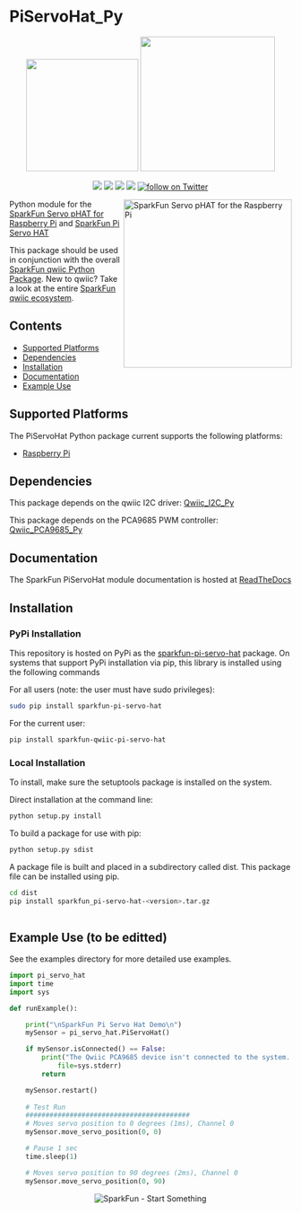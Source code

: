 PiServoHat_Py
==============

<p align="center">
   <img src="https://cdn.sparkfun.com/assets/custom_pages/2/7/2/qwiic-logo-registered.jpg"  width=200>  
   <img src="https://www.python.org/static/community_logos/python-logo-master-v3-TM.png"  width=240>   
</p>
<p align="center">
	<a href="https://pypi.org/project/sparkfun-pi-servo-hat/" alt="Package">
		<img src="https://img.shields.io/pypi/pyversions/sparkfun_pi_servo_hat.svg" /></a>
	<a href="https://github.com/sparkfun/PiServoHat_Py/issues" alt="Issues">
		<img src="https://img.shields.io/github/issues/sparkfun/PiServoHat_Py.svg" /></a>
	<a href="https://piservohat-py.readthedocs.io/en/latest/" alt="Documentation">
		<img src="https://readthedocs.org/projects/piservohat-py/badge/?version=latest&style=flat" /></a>
	<a href="https://github.com/sparkfun/PiServoHat_Py/blob/master/LICENSE" alt="License">
		<img src="https://img.shields.io/badge/license-MIT-blue.svg" /></a>
	<a href="https://twitter.com/intent/follow?screen_name=sparkfun">
        	<img src="https://img.shields.io/twitter/follow/sparkfun.svg?style=social&logo=twitter"
           	 alt="follow on Twitter"></a>
	
</p>

<img src="https://cdn.sparkfun.com/assets/parts/1/3/8/2/7/15316-SparkFun_Servo_pHAT_for_Raspberry_Pi-01b.jpg"  align="right" width=300 alt="SparkFun Servo pHAT for the Raspberry Pi">

Python module for the [SparkFun Servo pHAT for Raspberry Pi](https://www.sparkfun.com/products/15316) and [SparkFun Pi Servo HAT](https://www.sparkfun.com/products/14328)

This package should be used in conjunction with the overall [SparkFun qwiic Python Package](https://github.com/sparkfun/Qwiic_Py). New to qwiic? Take a look at the entire [SparkFun qwiic ecosystem](https://www.sparkfun.com/qwiic).

## Contents
* [Supported Platforms](#supported-platforms)
* [Dependencies](#dependencies)
* [Installation](#installation)
* [Documentation](#documentation)
* [Example Use](#example-use)

Supported Platforms
--------------------
The PiServoHat Python package current supports the following platforms:
* [Raspberry Pi](https://www.sparkfun.com/search/results?term=raspberry+pi)
<!-- Platforms to be tested
* [NVidia Jetson Nano](https://www.sparkfun.com/products/15297)
* [Google Coral Development Board](https://www.sparkfun.com/products/15318)
-->

Dependencies 
---------------
This package depends on the qwiic I2C driver: [Qwiic_I2C_Py](https://github.com/sparkfun/Qwiic_I2C_Py)

This package depends on the PCA9685 PWM controller: [Qwiic_PCA9685_Py](https://github.com/sparkfun/Qwiic_PCA9685_Py)

Documentation
-------------
The SparkFun PiServoHat module documentation is hosted at [ReadTheDocs](https://piservohat-py.readthedocs.io/en/latest/)

Installation
-------------

### PyPi Installation
This repository is hosted on PyPi as the [sparkfun-pi-servo-hat](https://pypi.org/project/sparkfun-pi-servo-hat/) package. On systems that support PyPi installation via pip, this library is installed using the following commands

For all users (note: the user must have sudo privileges):
```sh
sudo pip install sparkfun-pi-servo-hat
```
For the current user:

```sh
pip install sparkfun-qwiic-pi-servo-hat
```

### Local Installation
To install, make sure the setuptools package is installed on the system.

Direct installation at the command line:
```sh
python setup.py install
```

To build a package for use with pip:
```sh
python setup.py sdist
 ```
A package file is built and placed in a subdirectory called dist. This package file can be installed using pip.
```sh
cd dist
pip install sparkfun_pi-servo-hat-<version>.tar.gz
  
```
Example Use (to be editted)
 ---------------
See the examples directory for more detailed use examples.

```python
import pi_servo_hat
import time
import sys

def runExample():

	print("\nSparkFun Pi Servo Hat Demo\n")
	mySensor = pi_servo_hat.PiServoHat()

	if mySensor.isConnected() == False:
		print("The Qwiic PCA9685 device isn't connected to the system. Please check your connection", \
			file=sys.stderr)
		return

	mySensor.restart()
  
	# Test Run
	#########################################
	# Moves servo position to 0 degrees (1ms), Channel 0
	mySensor.move_servo_position(0, 0)

	# Pause 1 sec
	time.sleep(1)

	# Moves servo position to 90 degrees (2ms), Channel 0
	mySensor.move_servo_position(0, 90)
```
<p align="center">
<img src="https://cdn.sparkfun.com/assets/custom_pages/3/3/4/dark-logo-red-flame.png" alt="SparkFun - Start Something">
</p>
